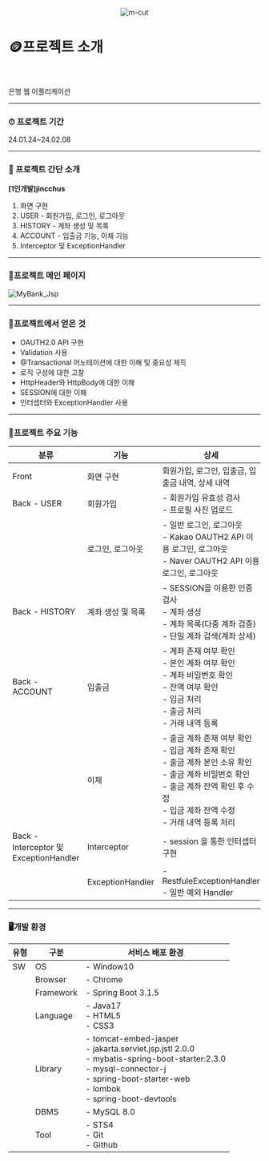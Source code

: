 <div align=center>
  
  ![m-cut](https://github.com/Jincchus/Project/assets/136421962/e434bed7-2cfe-4e94-8305-5cd3e66501ec)

</div>

<h1>🪙프로젝트 소개</h1><br>

은행 웹 어플리케이션

------

### ⏱ 프로젝트 기간<br>

24.01.24~24.02.08

------

### 👫 프로젝트 간단 소개<br>

**[1인개발]jincchus**

1. 화면 구현
2. USER - 회원가입, 로그인, 로그아웃
3. HISTORY - 계좌 생성 및 목록
4. ACCOUNT - 입출금 기능, 이체 기능
5. Interceptor 및 ExceptionHandler

------

### 🌟프로젝트 메인 페이지<br>

![MyBank_Jsp](https://github.com/Jincchus/Project/assets/136421962/7ae8a11a-4929-41f4-b362-50bf7e1bcc57)


------

### 🎯프로젝트에서 얻은 것<br>

- OAUTH2.0 API 구현
- Validation 사용
- @Transactional 어노테이션에 대한 이해 및 중요성 체득
- 로직 구성에 대한 고찰
- HttpHeader와 HttpBody에 대한 이해
- SESSION에 대한 이해
- 인터셉터와 ExceptionHandler 사용

------

### 🌝프로젝트 주요 기능<br>
| 분류                                               | 기능              | 상세                                                         |
| -------------------------------------------------- | ----------------- | ------------------------------------------------------------ |
| Front                                              | 화면 구현         | 회원가입, 로그인, 입출금, 입출금 내역, 상세 내역             |
| Back - USER                                        | 회원가입          | \- 회원가입 유효성 검사 <br />- 프로필 사진 업로드           |
|                                                    | 로그인, 로그아웃  | \- 일반 로그인, 로그아웃 <br />- Kakao OAUTH2 API 이용 로그인, 로그아웃 <br />- Naver OAUTH2 API 이용 로그인, 로그아웃 |
| Back - HISTORY                                     | 계좌 생성 및 목록 | \- SESSION을 이용한 인증검사 <br />- 계좌 생성 <br />- 계좌 목록(다중 계좌 검증) <br />- 단일 계좌 검색(계좌 상세) |
| Back - ACCOUNT                                     | 입출금            | \- 계좌 존재 여부 확인 <br />- 본인 계좌 여부 확인 <br />- 계좌 비밀번호 확인 <br />- 잔액 여부 확인 <br />- 입금 처리<br />- 출금 처리 <br />- 거래 내역 등록 |
|                                                    | 이체              | \- 출금 계좌 존재 여부 확인 <br />- 입금 계좌 존재 확인 <br />- 출금 계좌 본인 소유 확인 <br />- 출금 계좌 비밀번호 확인 <br />- 출금 계좌 잔액 확인 후 수정 <br />- 입금 계좌 잔액 수정 <br />- 거래 내역 등록 처리 |
| Back - <br />Interceptor 및 <br />ExceptionHandler | Interceptor       | \- session 을 통한 인터셉터 구현                             |
|                                                    | ExceptionHandler  | \- RestfuleExceptionHandler <br />- 일반 예외 Handler        |

------

### 🖥개발 환경<br>

| 유형 | 구분      | 서비스 배포 환경                                             |
| ---- | --------- | ------------------------------------------------------------ |
| SW   | OS        | - Window10                                                   |
|      | Browser   | - Chrome                                                     |
|      | Framework | - Spring Boot 3.1.5                                          |
|      | Language  | - Java17 <br />- HTML5 <br />- CSS3                          |
|      | Library   | - tomcat-embed-jasper <br />- jakarta.servlet.jsp.jstl 2.0.0 <br />- mybatis-spring-boot-starter:2.3.0 <br />- mysql-connector-j <br />- spring-boot-starter-web <br />- lombok <br />- spring-boot-devtools |
|      | DBMS      | - MySQL 8.0                                                  |
|      | Tool      | - STS4<br />- Git<br />- Github                              |

